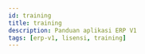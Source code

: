 ```yaml
---
id: training
title: training
description: Panduan aplikasi ERP V1
tags: [erp-v1, lisensi, training]
---
```

